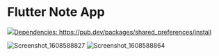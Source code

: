 # Flutter Note App


<p align="left"> <a href="https://flutter.dev" target="_blank"> <img src="https://www.vectorlogo.zone/logos/flutterio/flutterio-icon.svg"


Dependencies:
https://pub.dev/packages/shared_preferences/install

![Screenshot_1608588827](https://user-images.githubusercontent.com/51826786/102827555-d08dcd00-43f3-11eb-8d76-e522a8b68b57.png)
![Screenshot_1608588864](https://user-images.githubusercontent.com/51826786/102827563-d5528100-43f3-11eb-9383-6457d943b749.png)
